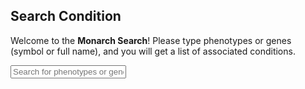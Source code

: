## Search Condition

Welcome to the **Monarch Search**!  Please type phenotypes or genes (symbol or full name), and you will get a list of associated conditions.

<div>
    <input type="text" id="search-input" placeholder="Search for phenotypes or genes..." autocomplete="off">
    <ul id="autocomplete-list"></ul>
</div>

<div id="results"></div>

<script src="https://cdn.jsdelivr.net/npm/js-search@2.0.0/dist/umd/js-search.min.js"></script>
<script src="js/search.js"></script>
